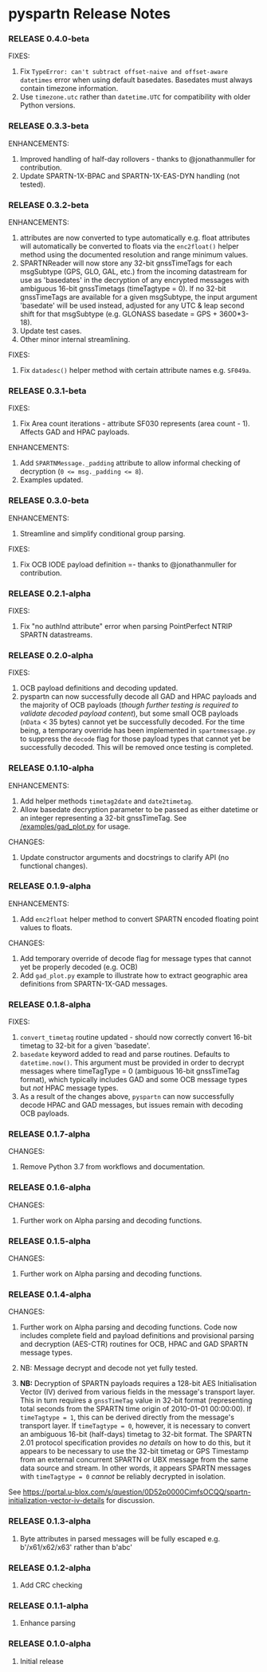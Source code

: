 # pyspartn Release Notes

### RELEASE 0.4.0-beta

FIXES:

1. Fix `TypeError: can't subtract offset-naive and offset-aware datetimes` error when using default basedates. Basedates must always contain timezone information.
1. Use `timezone.utc` rather than `datetime.UTC` for compatibility with older Python versions.

### RELEASE 0.3.3-beta

ENHANCEMENTS:

1. Improved handling of half-day rollovers - thanks to @jonathanmuller for contribution.
1. Update SPARTN-1X-BPAC and SPARTN-1X-EAS-DYN handling (not tested).

### RELEASE 0.3.2-beta

ENHANCEMENTS:

1. attributes are now converted to type automatically e.g. float attributes will automatically be converted to floats via the `enc2float()` helper method using the documented resolution and range minimum values.
1. SPARTNReader will now store any 32-bit gnssTimeTags for each msgSubtype (GPS, GLO, GAL, etc.) from the incoming datastream for use as 'basedates' in the decryption of any encrypted messages with ambiguous 16-bit gnssTimetags (timeTagtype = 0). If no 32-bit gnssTimeTags are available for a given msgSubtype, the input argument 'basedate' will be used instead, adjusted for any UTC & leap second shift for that msgSubtype (e.g. GLONASS basedate = GPS + 3600*3-18).
1. Update test cases.
1. Other minor internal streamlining.

FIXES:

1. Fix `datadesc()` helper method with certain attribute names e.g. `SF049a`.

### RELEASE 0.3.1-beta

FIXES:

1. Fix Area count iterations - attribute SF030 represents (area count - 1). Affects GAD and HPAC payloads.

ENHANCEMENTS:

1. Add `SPARTNMessage._padding` attribute to allow informal checking of decryption (`0 <= msg._padding <= 8`).
1. Examples updated.

### RELEASE 0.3.0-beta

ENHANCEMENTS:

1. Streamline and simplify conditional group parsing.

FIXES:

1. Fix OCB IODE payload definition =- thanks to @jonathanmuller for contribution.

### RELEASE 0.2.1-alpha

FIXES:

1. Fix "no authInd attribute" error when parsing PointPerfect NTRIP SPARTN datastreams.

### RELEASE 0.2.0-alpha

FIXES:

1. OCB payload definitions and decoding updated.
1. pyspartn can now successfully decode all GAD and HPAC payloads and the majority of OCB payloads (*though further testing is required to validate decoded payload content*), but some small OCB payloads (`nData` < 35 bytes) cannot yet be successfully decoded. For the time being, a temporary override has been implemented in `spartnmessage.py` to suppress the `decode` flag for those payload types that cannot yet be successfully decoded. This will be removed once testing is completed.

### RELEASE 0.1.10-alpha

ENHANCEMENTS:

1. Add helper methods `timetag2date` and `date2timetag`.
1. Allow basedate decryption parameter to be passed as either datetime or an integer representing a 32-bit gnssTimeTag. See [/examples/gad_plot.py](https://github.com/semuconsulting/pyspartn/blob/main/examples/gad_plot.py) for usage.

CHANGES:

1. Update constructor arguments and docstrings to clarify API (no functional changes).

### RELEASE 0.1.9-alpha

ENHANCEMENTS:

1. Add `enc2float` helper method to convert SPARTN encoded floating point values to floats.

CHANGES:

1. Add temporary override of decode flag for message types that cannot yet be properly decoded (e.g. OCB)
1. Add `gad_plot.py` example to illustrate how to extract geographic area definitions from SPARTN-1X-GAD messages.

### RELEASE 0.1.8-alpha

FIXES:

1. `convert_timetag` routine updated - should now correctly convert 16-bit timetag to 32-bit for a given 'basedate'.
2. `basedate` keyword added to read and parse routines. Defaults to `datetime.now()`. This argument must be provided in order to decrypt messages where timeTagType = 0 (ambiguous 16-bit gnssTimeTag format), which typically includes GAD and some OCB message types but *not* HPAC message types.
3. As a result of the changes above, `pyspartn` can now successfully decode HPAC and GAD messages, but issues remain with decoding OCB payloads.

### RELEASE 0.1.7-alpha

CHANGES:

1. Remove Python 3.7 from workflows and documentation.

### RELEASE 0.1.6-alpha

CHANGES:

1. Further work on Alpha parsing and decoding functions.

### RELEASE 0.1.5-alpha

CHANGES:

1. Further work on Alpha parsing and decoding functions.

### RELEASE 0.1.4-alpha

CHANGES:

1. Further work on Alpha parsing and decoding functions. Code now includes complete field and payload definitions and provisional parsing and decryption (AES-CTR) routines for OCB, HPAC and GAD SPARTN message types.

2. NB: Message decrypt and decode not yet fully tested.

3. **NB:** Decryption of SPARTN payloads requires a 128-bit AES Initialisation Vector (IV) derived from various fields in the message's transport layer. This in turn requires a `gnssTimeTag` value in 32-bit format (representing total seconds from the SPARTN time origin of 2010-01-01 00:00:00). If `timeTagtype = 1`, this can be derived directly from the message's transport layer. If `timeTagtype = 0`, however, it is necessary to convert an ambiguous 16-bit (half-days) timetag to 32-bit format. The SPARTN 2.01 protocol specification provides *no details* on how to do this, but it appears to be necessary to use the 32-bit timetag or GPS Timestamp from an external concurrent SPARTN or UBX message from the same data source and stream. In other words, it appears SPARTN messages with `timeTagtype = 0` *cannot* be reliably decrypted in isolation.

See https://portal.u-blox.com/s/question/0D52p0000CimfsOCQQ/spartn-initialization-vector-iv-details for discussion.

### RELEASE 0.1.3-alpha

1. Byte attributes in parsed messages will be fully escaped e.g. b'/x61/x62/x63' rather than b'abc'

### RELEASE 0.1.2-alpha

1. Add CRC checking

### RELEASE 0.1.1-alpha

1. Enhance parsing

### RELEASE 0.1.0-alpha

1. Initial release
